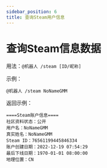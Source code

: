```yaml
---
sidebar_position: 6
title: 查询Steam用户信息
---
```


# 查询Steam信息数据

用法：`@机器人 /steam [ID/昵称]`

示例：

```
@机器人 /steam NoNameGMM
```

返回示例：

```
====Steam账户信息====
社区资料状态：公开
用户名：NoNameGMM
真实姓名：NoNameGMM
Steam ID：76561199445846334
账户创建日期：2022-12-19 07:54:29
最后下线日期：1970-01-01 08:00:00
地理位置：CN
```